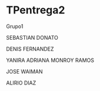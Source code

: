# TPentrega2
Grupo1

SEBASTIAN DONATO

DENIS FERNANDEZ

YANIRA ADRIANA MONROY RAMOS

JOSE WAIMAN

ALIRIO DIAZ

